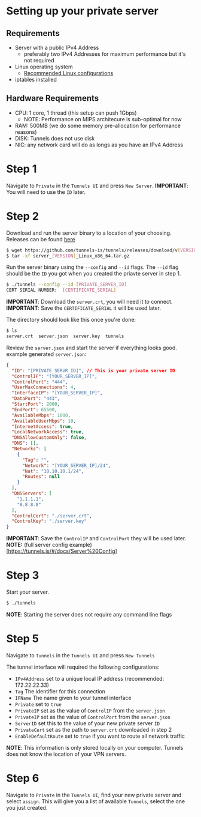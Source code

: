 # Setting up your private server

## Requirements 
 - Server with a public IPv4 Address 
    - preferably two IPv4 Addresses for maximum performance but it's not required
 - Linux operating system 
    - [Recommended Linux configurations](https://tunnels.is/#/docs/Linux%20Configs)
 - iptables installed

## Hardware Requirements
 - CPU: 1 core, 1 thread (this setup can push 1Gbps)
    - NOTE: Performance on MIPS architecure is sub-optimal for now
 - RAM: 500MB (we do some memory pre-allocation for performance reasons)
 - DISK: Tunnels does not use disk
 - NIC: any network card will do as longs as you have an IPv4 Address

# Step 1 
Navigate to `Private` in the `Tunnels UI` and press `New Server`.
<b>IMPORTANT</b>: You will need to use the `ID` later.

# Step 2
Download and run the server binary to a location of your choosing.
Releases can be found [here](https://github.com/tunnels-is/tunnels/releases/latest)
```bash
$ wget https://github.com/tunnels-is/tunnels/releases/download/v[VERSION]/server_[VERSION]_Linux_x86_64.tar.gz
$ tar -xf server_[VERSION]_Linux_x86_64.tar.gz
```

Run the server binary using the `--config` and `--id` flags. 
The `--id` flag should be the `ID` you got when you created the priavte server in step 1.

```bash
$ ./tunnels --config --id [PRIVATE_SERVER_ID]
CERT SERIAL NUMBER:  [CERTIFICATE_SERIAL]
```
<b>IMPORTANT</b>: Download the `server.crt`, you will need it to connect.
<b>IMPORTANT</b>: Save the `CERTIFICATE_SERIAL` it will be used later.

The directory should look like this once you're done:
```bash
$ ls
server.crt  server.json  server.key  tunnels
```

Review the `server.json` and start the server if everything looks good.
example generated `server.json`:
```json
{
  "ID": "[PRIVATE_SERVR_ID]", // This is your private server ID
  "ControlIP": "[YOUR_SERVER_IP]", 
  "ControlPort": "444", 
  "UserMaxConnections": 4, 
  "InterfaceIP": "[YOUR_SERVER_IP]", 
  "DataPort": "443", 
  "StartPort": 2000,
  "EndPort": 65500,
  "AvailableMbps": 1000, 
  "AvailableUserMbps": 10,
  "InternetAccess": true, 
  "LocalNetworkAccess": true, 
  "DNSAllowCustomOnly": false, 
  "DNS": [], 
  "Networks": [
    {
      "Tag": "",
      "Network": "[YOUR_SERVER_IP]/24",
      "Nat": "10.10.10.1/24", 
      "Routes": null
    }
  ],
  "DNSServers": [
    "1.1.1.1",
    "8.8.8.8"
  ],
  "ControlCert": "./server.crt",
  "ControlKey": "./server.key"
}
```
<b>IMPORTANT</b>: Save the `ControlIP` and `ControlPort` they will be used later.
<b>NOTE:</b> (full server config example)[https://tunnels.is/#/docs/Server%20Config]

# Step 3
Start your server.
```bash
$ ./tunnels
```
<b>NOTE</b>: Starting the server does not require any command line flags


# Step 5
Navigate to `Tunnels` in the `Tunnels UI` and press `New Tunnels`

The tunnel interface will required the following configurations:

 - `IPv4Address` set to a unique local IP address (recommended: 172.22.22.33)
 - `Tag` The identifier for this connection
 - `IFName` The name given to your tunnel interface
 - `Private` set to `true`
 - `PrivateIP` set as the value of `ControlIP` from the `server.json`
 - `PrivateIP` set as the value of `ControlPort` from the `server.json`
 - `ServerID` set this to the value of your new private server `ID`
 - `PrivateCert` set as the path to `server.crt` downloaded in step 2
 - `EnableDefaultRoute` set to `true` if you want to route all network traffic

<b>NOTE</b>: This information is only stored locally on your computer. Tunnels does not know the location of your VPN servers.

# Step 6
Navigate to `Private` in the `Tunnels UI`, find your new private server and select `assign`.
This will give you a list of available `Tunnels`, select the one you just created.
